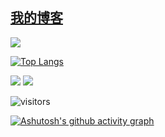 ## [我的博客](https://www.cxl2020mc.top)

![](https://github-readme-stats.vercel.app/api?username=cxl2020MC&show_icons=true)

[![Top Langs](https://github-readme-stats.vercel.app/api/top-langs/?username=cxl2020MC)](https://github.com/anuraghazra/github-readme-stats)


![](https://img.shields.io/badge/dynamic/json?color=yellow&label=star&query=stars&url=https%3A%2F%2Fapi.github-star-counter.workers.dev%2Fuser%2Fcxl2020MC)
![](https://img.shields.io/badge/dynamic/json?color=inactive&label=fork&query=forks&url=https%3A%2F%2Fapi.github-star-counter.workers.dev%2Fuser%2Fcxl2020MC)


![visitors](https://visitor-badge.glitch.me/badge?page_id=cxl2020MC.cxl2020MC&left_color=green&right_color=red)

[![Ashutosh's github activity graph](https://github-readme-activity-graph.vercel.app/graph?username=cxl2020mc&theme=dracula)](https://github.com/ashutosh00710/github-readme-activity-graph)